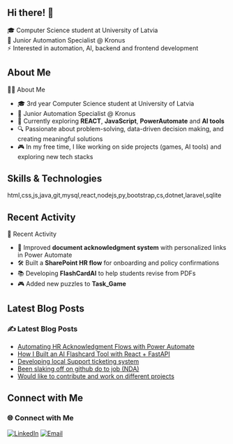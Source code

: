 ## Hi there! 👋

🎓 Computer Science student at University of Latvia  
💼 Junior Automation Specialist @ Kronus  
⚡ Interested in automation, AI, backend  and frontend development


## About Me

👨‍💻 About Me
- 🎓 3rd year Computer Science student at University of Latvia  
- 💼 Junior Automation Specialist @ Kronus  
- 🌱 Currently exploring **REACT**, **JavaScript**, **PowerAutomate** and **AI tools**  
- 🔍 Passionate about problem-solving, data-driven decision making, and creating meaningful solutions  
- 🎮 In my free time, I like working on side projects (games, AI tools) and exploring new tech stacks


## Skills & Technologies

html,css,js,java,git,mysql,react,nodejs,py,bootstrap,cs,dotnet,laravel,sqlite

## Recent Activity

📝 Recent Activity
- 🚀 Improved **document acknowledgment system** with personalized links in Power Automate  
- 🛠️ Built a **SharePoint HR flow** for onboarding and policy confirmations  
- 📚 Developing **FlashCardAI** to help students revise from PDFs  
- 🎮 Added new puzzles to **Task_Game**


## Latest Blog Posts

### ✍️ Latest Blog Posts
- [Automating HR Acknowledgment Flows with Power Automate](#)
- [How I Built an AI Flashcard Tool with React + FastAPI](#)
- [Developing local Support ticketing system](#)
- [Been slaking off on github do to job (NDA)](#)
- [Would like to contribute and work on different projects](#)

## Connect with Me

### 🌐 Connect with Me
[![LinkedIn](https://img.shields.io/badge/LinkedIn-0A66C2?logo=linkedin&logoColor=white&style=for-the-badge)](https://www.linkedin.com/)
[![Email](https://img.shields.io/badge/Email-0078D4?logo=microsoft-outlook&logoColor=white&style=for-the-badge)](mailto:marcis.darguzs9@gmail.com)

